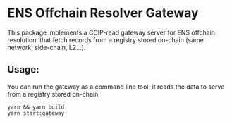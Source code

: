 # ENS Offchain Resolver Gateway
This package implements a CCIP-read gateway server for ENS offchain resolution. that fetch records from a registry stored on-chain (same network, side-chain, L2...).

## Usage:
You can run the gateway as a command line tool; it reads the data to serve from a registry stored on-chain

```
yarn && yarn build
yarn start:gateway
```
